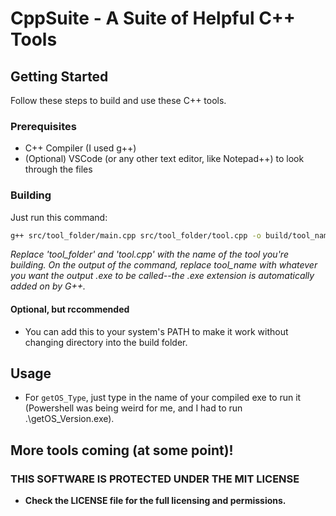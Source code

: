 # CppSuite - A Suite of Helpful C++ Tools
## Getting Started

Follow these steps to build and use these C++ tools.

### Prerequisites

- C++ Compiler (I used g++)
- (Optional) VSCode (or any other text editor, like Notepad++) to look through the files

### Building

Just run this command:

```bash
g++ src/tool_folder/main.cpp src/tool_folder/tool.cpp -o build/tool_name
```

*Replace 'tool_folder' and 'tool.cpp' with the name of the tool you're building. On the output of the command, replace tool_name with whatever you want the output .exe to be called--the .exe extension is automatically added on by G++.*

#### **Optional, but rccommended**

- You can add this to your system's PATH to make it work without changing directory into the build folder.

## Usage

- For ```getOS_Type```, just type in the name of your compiled exe to run it (Powershell was being weird for me, and I had to run .\getOS_Version.exe).


## **More tools coming (at some point)!**



### THIS SOFTWARE IS PROTECTED UNDER THE MIT LICENSE

- **Check the LICENSE file for the full licensing and permissions.**